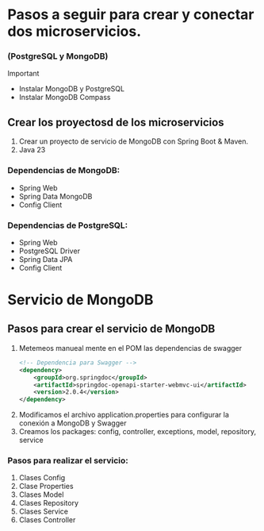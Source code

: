 #  Pasos a seguir para crear y conectar dos microservicios.
### (PostgreSQL y MongoDB)


>[!Important]
> - Instalar MongoDB y PostgreSQL
> - Instalar MongoDB Compass

## Crear los proyectosd de los microservicios

1. Crear un proyecto de servicio de MongoDB con Spring Boot & Maven.
2. Java 23

### Dependencias de MongoDB:
- Spring Web
- Spring Data MongoDB
- Config Client

### Dependencias de PostgreSQL:
- Spring Web
- PostgreSQL Driver
- Spring Data JPA
- Config Client

# Servicio de MongoDB
## Pasos para crear el servicio de MongoDB

1. Metemeos manueal mente en el POM las dependencias de swagger
    ```xml
    <!-- Dependencia para Swagger -->
    <dependency>
        <groupId>org.springdoc</groupId>
        <artifactId>springdoc-openapi-starter-webmvc-ui</artifactId>
        <version>2.0.4</version>
    </dependency>
    ```
2. Modificamos el archivo application.properties para configurar la conexión a MongoDB y Swagger
3. Creamos los packages: config, controller, exceptions, model, repository, service

### Pasos para realizar el servicio:
1. Clases Config
2. Clase Properties
3. Clases Model
4. Clases Repository
5. Clases Service
6. Clases Controller

